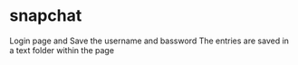 # snapchat
Login page and Save the username and bassword
The entries are saved in a text folder within the page
